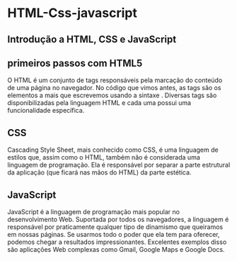 # HTML-Css-javascript

## Introdução a HTML, CSS e JavaScript

## primeiros passos com HTML5

O HTML é um conjunto de tags responsáveis pela marcação do conteúdo de uma página no navegador. No código que vimos antes, as tags são os elementos a mais que escrevemos usando a sintaxe <nomedatag>. Diversas tags são disponibilizadas pela linguagem HTML e cada uma possui uma funcionalidade específica.

## CSS

Cascading Style Sheet, mais conhecido como CSS, é uma linguagem de estilos que, assim como o HTML, também não é considerada uma linguagem de programação. Ela é responsável por separar a parte estrutural da aplicação (que ficará nas mãos do HTML) da parte estética.


## JavaScript 

JavaScript é a linguagem de programação mais popular no desenvolvimento Web. Suportada por todos os navegadores, a linguagem é responsável por praticamente qualquer tipo de dinamismo que queiramos em nossas páginas. Se usarmos todo o poder que ela tem para oferecer, podemos chegar a resultados impressionantes. Excelentes exemplos disso são aplicações Web complexas como Gmail, Google Maps e Google Docs.

